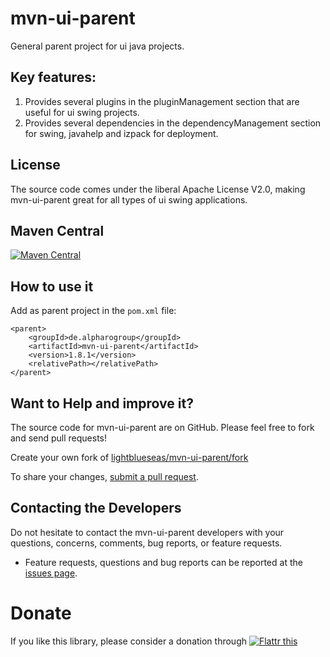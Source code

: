 # mvn-ui-parent

General parent project for ui java projects.

## Key features:

1. Provides several plugins in the pluginManagement section that are useful for ui swing projects.
2. Provides several dependencies in the dependencyManagement section for swing, javahelp and izpack for deployment.

## License

The source code comes under the liberal Apache License V2.0, making mvn-ui-parent great for all types of ui swing applications.

## Maven Central

[![Maven Central](https://maven-badges.herokuapp.com/maven-central/de.alpharogroup/mvn-ui-parent/badge.svg)](https://maven-badges.herokuapp.com/maven-central/de.alpharogroup/mvn-ui-parent)

## How to use it

Add as parent project in the `pom.xml` file:

	<parent>
		<groupId>de.alpharogroup</groupId>
		<artifactId>mvn-ui-parent</artifactId>
		<version>1.8.1</version>
		<relativePath></relativePath>
	</parent>	

## Want to Help and improve it? ###

The source code for mvn-ui-parent are on GitHub. Please feel free to fork and send pull requests!

Create your own fork of [lightblueseas/mvn-ui-parent/fork](https://github.com/lightblueseas/mvn-ui-parent/fork)

To share your changes, [submit a pull request](https://github.com/lightblueseas/mvn-ui-parent/pull/new/master).

## Contacting the Developers

Do not hesitate to contact the mvn-ui-parent developers with your questions, concerns, comments, bug reports, or feature requests.
- Feature requests, questions and bug reports can be reported at the [issues page](https://github.com/lightblueseas/mvn-ui-parent/issues).

# Donate

If you like this library, please consider a donation through 
<a href="https://flattr.com/submit/auto?fid=r7vp62&url=https%3A%2F%2Fgithub.com%2Flightblueseas%2Fmvn-ui-parent" target="_blank">
<img src="http://button.flattr.com/flattr-badge-large.png" alt="Flattr this" title="Flattr this" border="0">
</a>

